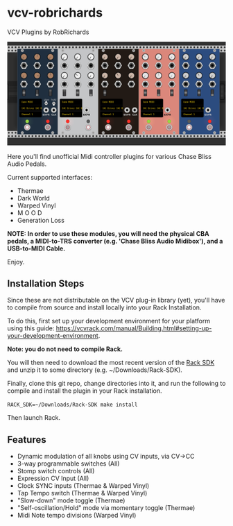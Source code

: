 # vcv-robrichards
VCV Plugins by RobRichards

![RobRichards Plugins](plugins.png)

Here you'll find unofficial Midi controller plugins for various Chase Bliss Audio Pedals.

Current supported interfaces:

* Thermae
* Dark World
* Warped Vinyl
* M O O D
* Generation Loss

**NOTE: In order to use these modules, you will need the physical CBA pedals, a MIDI-to-TRS converter (e.g. 'Chase Bliss Audio Midibox'), and a USB-to-MIDI Cable.**

Enjoy.

## Installation Steps

Since these are not distributable on the VCV plug-in library (yet), you'll have to compile
from source and install locally into your Rack Installation.

To do this, first set up your development environment for your platform using this guide: https://vcvrack.com/manual/Building.html#setting-up-your-development-environment.

**Note: you do not need to compile Rack.**

You will then need to download the most recent version of the [Rack SDK](https://vcvrack.com/downloads/Rack-SDK-1.1.6.zip) and unzip it to some directory (e.g. ~/Downloads/Rack-SDK). 

Finally, clone this git repo, change directories into it, and run the following to compile and install the plugin in your Rack installation.

`RACK_SDK=~/Downloads/Rack-SDK make install`

Then launch Rack.

## Features
* Dynamic modulation of all knobs using CV inputs, via CV->CC 
* 3-way programmable switches (All)
* Stomp switch controls (All)
* Expression CV Input (All)
* Clock SYNC inputs (Thermae & Warped Vinyl)
* Tap Tempo switch (Thermae & Warped Vinyl)
* "Slow-down" mode toggle (Thermae)
* "Self-oscillation/Hold" mode via momentary toggle (Thermae)
* Midi Note tempo divisions (Warped Vinyl)
